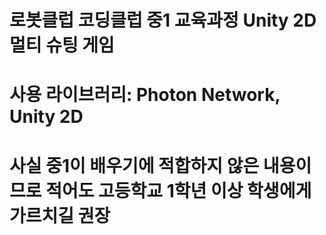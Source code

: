 # 로봇클럽 코딩클럽 중1 교육과정 Unity 2D 멀티 슈팅 게임

# 사용 라이브러리: Photon Network, Unity 2D

# 사실 중1이 배우기에 적합하지 않은 내용이므로 적어도 고등학교 1학년 이상 학생에게 가르치길 권장
